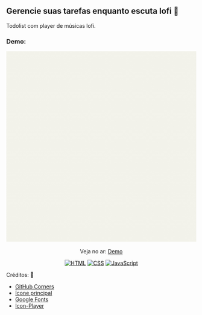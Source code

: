 ## Gerencie suas tarefas enquanto escuta lofi 🎷
<p>Todolist com player de músicas lofi. </p> 

### Demo:

<p align="center">
  <img src="/6. Todolofi/assets/demo/demo.gif"/>
</p>

<p align="center">
 Veja no ar: <a href="https://todolofi.netlify.app/" target="_blank">Demo</a>
</p>

<p align="center">
  <a href="#"><img src="https://img.shields.io/badge/HTML5-E34F26?style=for-the-badge&logo=html5&logoColor=white" alt="HTML"></a>
  <a href="#"><img src="https://img.shields.io/badge/CSS3-1572B6?style=for-the-badge&logo=css3&logoColor=white" alt="CSS"></a>
  <a href="#"><img src="https://img.shields.io/badge/JavaScript-F7DF1E?style=for-the-badge&logo=javascript&logoColor=black" alt="JavaScript"></a>
</p>

<p>Créditos: 🌟 </p> 
<ul>
  <li><a href="https://tholman.com/github-corners/">GitHub Corners</a></li>
  <li><a href="https://blush.design/pt">Ícone principal</a></li>
  <li><a href="https://fonts.google.com/">Google Fonts</a></li>
  <li><a href="https://www.flaticon.com">Icon-Player</a></li>
</ul>
